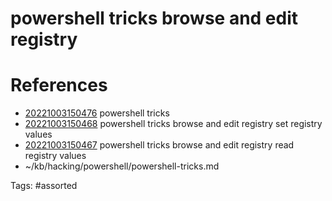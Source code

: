 # powershell tricks browse and edit registry

# References
- [20221003150476](/zet/20221003150476/) powershell tricks
- [20221003150468](/zet/20221003150468/) powershell tricks browse and edit registry set registry values
- [20221003150467](/zet/20221003150467/) powershell tricks browse and edit registry read registry values
- ~/kb/hacking/powershell/powershell-tricks.md

Tags:
    #assorted

